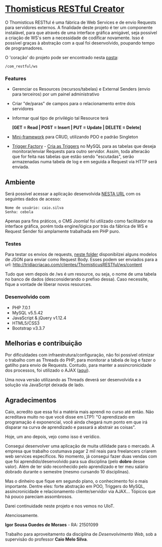 # [Thomisticus RESTful Creator](http://tridiacriacao.com/clientes/ThomisticusRESTful/administrator/index.php?option=com_restful)

O Thomisticus RESTful é uma fábrica de Web Services e de envio Requests para servidores externos. A finalidade deste projeto é ter um componente instalável, para que através de uma interface gráfica amigável, seja possível a criação de WS's sem a necessidade de codificar novamente.
Isso é possível graças à abstração com a qual foi desenvolvido, poupando tempo de programadores.

O 'coração' do projeto pode ser encontrado nesta [pasta](https://github.com/Uniceub-Web-Development-2016-2/Igor-Moraes/tree/master/com_restful/ws):
```
/com_restful/ws
```

### Features
* Gerenciar os Resources (recursos/tabelas) e External Senders (envio para terceiros) por um painel administrativo
* Criar "de/paras" de campos para o relacionamento entre dois servidores
* Informar qual tipo de privilégio tal Resource terá 
  
  **[GET = Read | POST = Insert | PUT = Update | DELETE = Delete]**
* [Mini-framework](https://github.com/Uniceub-Web-Development-2016-2/Igor-Moraes/tree/master/com_restful/ws/database) para CRUD, utilizando PDO e padrão Singleton
* [Trigger Factory](https://github.com/Uniceub-Web-Development-2016-2/Igor-Moraes/blob/master/com_restful/ws/database/Trigger.php) - [Cria as Triggers](https://github.com/Uniceub-Web-Development-2016-2/Igor-Moraes/blob/master/com_restful/administrator/models/externalsender.php#L214) no MySQL para as tabelas que deseja monitorar/enviar Requests para outro servidor. Assim, toda alteracão que for feita nas tabelas que estão sendo "escutadas", serão armazenadas numa tabela de log e em seguida a Request via HTTP será enviada.

## Ambiente

Será possível acessar a aplicação desenvolvida [NESTA URL](http://tridiacriacao.com/clientes/ThomisticusRESTful/administrator/index.php?option=com_restful) com os seguintes dados de acesso:
```
Nome de usuário: caio.silva
Senha: cebola
```
Apenas para fins práticos, o CMS Joomla! foi utilizado como facilitador na interface gráfica, porém toda engine/lógica por trás da fábrica de WS e Request Sender foi amplamente trabalhada em PHP puro.

### Testes
Para testar os envios de requests, [neste folder](https://github.com/Uniceub-Web-Development-2016-2/Igor-Moraes/tree/master/com_restful/ws/tests) disponibilzei alguns modelos de JSON para enviar como Request Body.
Esses podem ser enviados para a url: http://tridiacriacao.com/clientes/ThomisticusRESTful/ws/content

Tudo que vem depois de /ws é um resource, ou seja, o nome de uma tabela no banco de dados (desconsiderando o prefixo dessa). Caso necessite, fique a vontade de liberar novos resources.

### Desenvolvido com

* PHP 7.0.1
* MySQL v5.5.42
* JavaScript & jQuery v1.12.4
* HTML5/CSS3
* Bootstrap v3.3.7

## Melhorias e contribuição

Por dificuldades com infraestrutura/configuração, não foi possível otimizar o trabalho com as Threads do PHP, para monitorar a tabela de log e fazer o gatilho para envio de Requests. Contudo, para manter a assincronicidade dos processos, foi utilizado o AJAX ([aqui](https://github.com/Uniceub-Web-Development-2016-2/Igor-Moraes/blob/master/com_restful/media/js/logtable.js)).

Uma nova versão utilizando as Threads deverá ser desenvolvida e a solução via JavaScript deixada de lado.

## Agradecimentos
 Caio, acredito que essa foi a matéria mais aprendi no curso até então. Não acreditava muito no que você disse em LTP1: "O aprendizado em programação é exponencial, você ainda chegará num ponto em que irá disparar  na curva de aprendizado e passará a abstrair as coisas".
 
 Hoje, um ano depois, vejo como isso é verídico.
 
 Consegui desenvolver uma aplicação de muita utilidade para o mercado. A empresa que trabalho costumava pagar 2 mil reais para freelancers criarem web services específicos. No momento, já consegui fazer duas vendas com que foi aprendido/desenvolvido para sua disciplina (pelo **dobro** desse valor). Além de ter sido reconhecido pelo aprendizado e ter meu salário dobrado durante o semestre (mesmo cursando 10 disciplinas).
  
  Mas o dinheiro que fique em segundo plano, o conhecimento foi o mais importante. Dentre eles: forte abstração em POO, Triggers do MySQL, assincronicidade e relacionamento cliente/servidor via AJAX... Tópicos que há pouco pareciam assombrosos. 
  
  Darei continuidade neste projeto e nos vemos no UIoT.
  
  Atenciosamente.

**Igor Sousa Guedes de Moraes** - RA: 21501099

Trabalho para aproveitamento da disciplina de *Desenvolvimento Web*, sob a supervisão do professor **Caio Melo Silva**.
